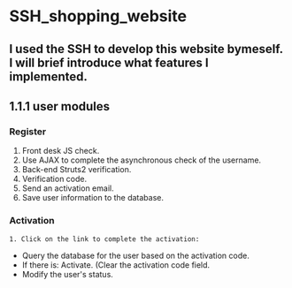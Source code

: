 # SSH_shopping_website
## I used the SSH to develop this website bymeself. I will brief introduce what features I implemented.

## 1.1.1 user modules
### Register

1. Front desk JS check. <br>
2. Use AJAX to complete the asynchronous check of the username.<br>
3. Back-end Struts2 verification.<br>
4. Verification code.<br>
5. Send an activation email.<br>
6. Save user information to the database.<br>

### Activation

`1. Click on the link to complete the activation: `<br>
* Query the database for the user based on the activation code.<br>
* If there is: Activate. (Clear the activation code field.
* Modify the user's status.<br>
